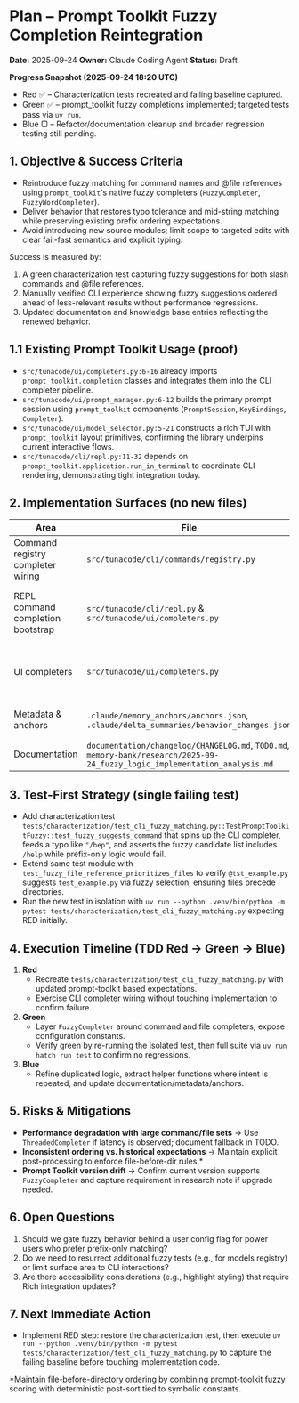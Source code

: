 # Plan – Prompt Toolkit Fuzzy Completion Reintegration
**Date:** 2025-09-24
**Owner:** Claude Coding Agent
**Status:** Draft

**Progress Snapshot (2025-09-24 18:20 UTC)**
- Red ✅ – Characterization tests recreated and failing baseline captured.
- Green ✅ – prompt_toolkit fuzzy completions implemented; targeted tests pass via `uv run`.
- Blue ▢ – Refactor/documentation cleanup and broader regression testing still pending.

## 1. Objective & Success Criteria
- Reintroduce fuzzy matching for command names and @file references using `prompt_toolkit`'s native fuzzy completers (`FuzzyCompleter`, `FuzzyWordCompleter`).
- Deliver behavior that restores typo tolerance and mid-string matching while preserving existing prefix ordering expectations.
- Avoid introducing new source modules; limit scope to targeted edits with clear fail-fast semantics and explicit typing.

Success is measured by:
1. A green characterization test capturing fuzzy suggestions for both slash commands and @file references.
2. Manually verified CLI experience showing fuzzy suggestions ordered ahead of less-relevant results without performance regressions.
3. Updated documentation and knowledge base entries reflecting the renewed behavior.

## 1.1 Existing Prompt Toolkit Usage (proof)
- `src/tunacode/ui/completers.py:6-16` already imports `prompt_toolkit.completion` classes and integrates them into the CLI completer pipeline.
- `src/tunacode/ui/prompt_manager.py:6-12` builds the primary prompt session using `prompt_toolkit` components (`PromptSession`, `KeyBindings`, `Completer`).
- `src/tunacode/ui/model_selector.py:5-21` constructs a rich TUI with `prompt_toolkit` layout primitives, confirming the library underpins current interactive flows.
- `src/tunacode/cli/repl.py:11-32` depends on `prompt_toolkit.application.run_in_terminal` to coordinate CLI rendering, demonstrating tight integration today.

## 2. Implementation Surfaces (no new files)
| Area | File | Change Intent |
| --- | --- | --- |
| Command registry completer wiring | `src/tunacode/cli/commands/registry.py` | Inject `FuzzyCompleter` around existing command lists when building the prompt-toolkit completer, while keeping fallback error handling fail-fast. |
| REPL command completion bootstrap | `src/tunacode/cli/repl.py` & `src/tunacode/ui/completers.py` | Introduce prompt toolkit fuzzy wrappers for both slash-command and file reference completers; ensure ordering logic stays explicit and hidden state removed. |
| UI completers | `src/tunacode/ui/completers.py` | Refactor `CommandCompleter`/`FileReferenceCompleter` to delegate fuzzy scoring to `prompt_toolkit`, extracting symbolic constants for cutoffs and match limits. |
| Metadata & anchors | `.claude/memory_anchors/anchors.json`, `.claude/delta_summaries/behavior_changes.json` | Update anchors to capture new fuzzy integration touch-points; document behavior shift.
| Documentation | `documentation/changelog/CHANGELOG.md`, `TODO.md`, `memory-bank/research/2025-09-24_fuzzy_logic_implementation_analysis.md` | Refresh changelog/TODO to reflect reintroduction; append research updates.

## 3. Test-First Strategy (single failing test)
- Add characterization test `tests/characterization/test_cli_fuzzy_matching.py::TestPromptToolkitFuzzy::test_fuzzy_suggests_command` that spins up the CLI completer, feeds a typo like `"/hep"`, and asserts the fuzzy candidate list includes `/help` while prefix-only logic would fail.
- Extend same test module with `test_fuzzy_file_reference_prioritizes_files` to verify `@tst_example.py` suggests `test_example.py` via fuzzy selection, ensuring files precede directories.
- Run the new test in isolation with `uv run --python .venv/bin/python -m pytest tests/characterization/test_cli_fuzzy_matching.py` expecting RED initially.

## 4. Execution Timeline (TDD Red → Green → Blue)
1. **Red**
   - Recreate `tests/characterization/test_cli_fuzzy_matching.py` with updated prompt-toolkit based expectations.
   - Exercise CLI completer wiring without touching implementation to confirm failure.
2. **Green**
   - Layer `FuzzyCompleter` around command and file completers; expose configuration constants.
   - Verify green by re-running the isolated test, then full suite via `uv run hatch run test` to confirm no regressions.
3. **Blue**
   - Refine duplicated logic, extract helper functions where intent is repeated, and update documentation/metadata/anchors.

## 5. Risks & Mitigations
- **Performance degradation with large command/file sets** → Use `ThreadedCompleter` if latency is observed; document fallback in TODO.
- **Inconsistent ordering vs. historical expectations** → Maintain explicit post-processing to enforce file-before-dir rules.*
- **Prompt Toolkit version drift** → Confirm current version supports `FuzzyCompleter` and capture requirement in research note if upgrade needed.

## 6. Open Questions
1. Should we gate fuzzy behavior behind a user config flag for power users who prefer prefix-only matching?
2. Do we need to resurrect additional fuzzy tests (e.g., for models registry) or limit surface area to CLI interactions?
3. Are there accessibility considerations (e.g., highlight styling) that require Rich integration updates?

## 7. Next Immediate Action
- Implement RED step: restore the characterization test, then execute `uv run --python .venv/bin/python -m pytest tests/characterization/test_cli_fuzzy_matching.py` to capture the failing baseline before touching implementation code.

*Maintain file-before-directory ordering by combining prompt-toolkit fuzzy scoring with deterministic post-sort tied to symbolic constants.
